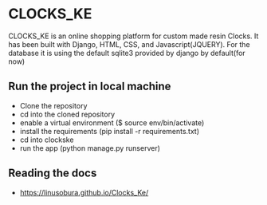 # CLOCKS_KE

CLOCKS_KE is an online shopping platform for custom made resin Clocks. It has been built with Django, HTML, CSS, and Javascript(JQUERY). For the database it is using the default sqlite3 provided by django by default(for now)

## Run the project in local machine

- Clone the repository
- cd into the cloned repository
- enable a virtual environment ($ source env/bin/activate)
- install the requirements (pip install -r requirements.txt)
- cd into clockske
- run the app (python manage.py runserver)

## Reading the docs
- https://linusobura.github.io/Clocks_Ke/
